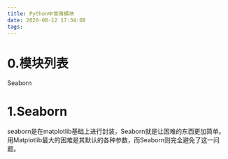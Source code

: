 ```yaml
---
title: Python中常用模块
date: 2020-08-12 17:34:08
tags:
---
```


# 0.模块列表
Seaborn

# 1.Seaborn
seaborn是在matplotlib基础上进行封装，Seaborn就是让困难的东西更加简单。用Matplotlib最大的困难是其默认的各种参数，而Seaborn则完全避免了这一问题。

